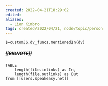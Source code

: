 ```yaml
---
created: 2022-04-21T18:29:02 
edited: 
aliases:
  - Lion Kimbro
tags: created/2022/04/21, node/topic/person
---
```

`$=customJS.dv_funcs.mentionedIn(dv)`

##### <s class="topic-title">[[BIONOTE]]</s>



```dataview
TABLE 
	length(file.inlinks) as In, 
	length(file.outlinks) as Out
from [[users.speakeasy.net]]
```
